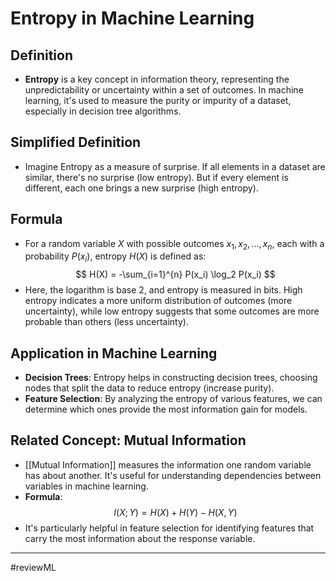 # Entropy in Machine Learning

## Definition
- **Entropy** is a key concept in information theory, representing the unpredictability or uncertainty within a set of outcomes. In machine learning, it's used to measure the purity or impurity of a dataset, especially in decision tree algorithms.

## Simplified Definition
- Imagine Entropy as a measure of surprise. If all elements in a dataset are similar, there's no surprise (low entropy). But if every element is different, each one brings a new surprise (high entropy).

## Formula
- For a random variable $X$ with possible outcomes $x_1, x_2, ..., x_n$, each with a probability $P(x_i)$, entropy $H(X)$ is defined as:
  $$
  H(X) = -\sum_{i=1}^{n} P(x_i) \log_2 P(x_i)
  $$
- Here, the logarithm is base 2, and entropy is measured in bits. High entropy indicates a more uniform distribution of outcomes (more uncertainty), while low entropy suggests that some outcomes are more probable than others (less uncertainty).

## Application in Machine Learning
- **Decision Trees**: Entropy helps in constructing decision trees, choosing nodes that split the data to reduce entropy (increase purity).
- **Feature Selection**: By analyzing the entropy of various features, we can determine which ones provide the most information gain for models.

## Related Concept: Mutual Information
- [[Mutual Information]] measures the information one random variable has about another. It's useful for understanding dependencies between variables in machine learning.
- **Formula**:
  $$
  I(X; Y) = H(X) + H(Y) - H(X, Y)
  $$
- It's particularly helpful in feature selection for identifying features that carry the most information about the response variable.
---
#reviewML

